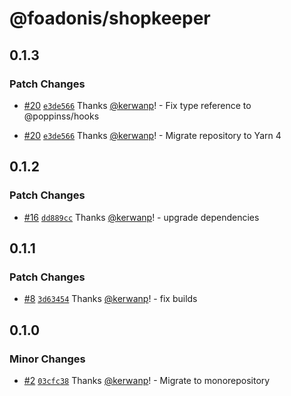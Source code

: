 # @foadonis/shopkeeper

## 0.1.3

### Patch Changes

- [#20](https://github.com/FriendsOfAdonis/FriendsOfAdonis/pull/20) [`e3de566`](https://github.com/FriendsOfAdonis/FriendsOfAdonis/commit/e3de566a8a6c7ef10d9f7326be90a910a1c8565c) Thanks [@kerwanp](https://github.com/kerwanp)! - Fix type reference to @poppinss/hooks

- [#20](https://github.com/FriendsOfAdonis/FriendsOfAdonis/pull/20) [`e3de566`](https://github.com/FriendsOfAdonis/FriendsOfAdonis/commit/e3de566a8a6c7ef10d9f7326be90a910a1c8565c) Thanks [@kerwanp](https://github.com/kerwanp)! - Migrate repository to Yarn 4

## 0.1.2

### Patch Changes

- [#16](https://github.com/FriendsOfAdonis/FriendsOfAdonis/pull/16) [`dd889cc`](https://github.com/FriendsOfAdonis/FriendsOfAdonis/commit/dd889cca8b7dddfbb7a1d476076d2895b7274dd5) Thanks [@kerwanp](https://github.com/kerwanp)! - upgrade dependencies

## 0.1.1

### Patch Changes

- [#8](https://github.com/FriendsOfAdonis/FriendsOfAdonis/pull/8) [`3d63454`](https://github.com/FriendsOfAdonis/FriendsOfAdonis/commit/3d63454a855df620353808648b02a57ba15041f2) Thanks [@kerwanp](https://github.com/kerwanp)! - fix builds

## 0.1.0

### Minor Changes

- [#2](https://github.com/FriendsOfAdonis/FriendsOfAdonis/pull/2) [`03cfc38`](https://github.com/FriendsOfAdonis/FriendsOfAdonis/commit/03cfc3878a2fe215be751160d7996441698e5298) Thanks [@kerwanp](https://github.com/kerwanp)! - Migrate to monorepository
